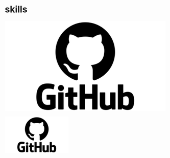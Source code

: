 # skills

[![Skill Image](https://raw.githubusercontent.com/GeoCommander/skills/master/GitHub-Logo.png)](https://github.com/GeoCommander/skills/blob/master/README.md)

<a href="https://github.com/GeoCommander/skills/blob/master/README.md">
    <img src="https://raw.githubusercontent.com/GeoCommander/skills/master/GitHub-Logo.png" alt="Skill Image" width="200px">
</a>

